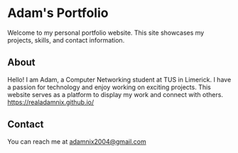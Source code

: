 # Adam's Portfolio

Welcome to my personal portfolio website. This site showcases my projects, skills, and contact information.

## About

Hello! I am Adam, a Computer Networking student at TUS in Limerick. I have a passion for technology and enjoy working on exciting projects. This website serves as a platform to display my work and connect with others.
https://realadamnix.github.io/

## Contact

You can reach me at [adamnix2004@gmail.com](mailto:adamnix2004@gmail.com)
